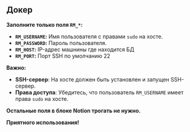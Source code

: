## Докер

**Заполните только поля `RM_*`:**

* **`RM_USERNAME`:**  Имя пользователя с правами `sudo` на хосте.
* **`RM_PASSWORD`:** Пароль пользователя.
* **`RM_HOST`:** IP-адрес машнины где находится БД
* **`RM_PORT`:** Порт SSH по умолчанию 22

**Важно:**

* **SSH-сервер**: На хосте должен быть установлен и запущен SSH-сервер. 
* **Права доступа**: Убедитесь, что пользователь `RM_USERNAME` имеет права `sudo` на хосте.

**Остальные поля в блоке Notion трогать не нужно.** 

**Приятного использования!** 
